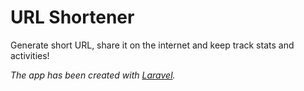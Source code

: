 # URL Shortener
Generate short URL, share it on the internet and keep track stats and activities!

*The app has been created with [Laravel](https://laravel.com/).*